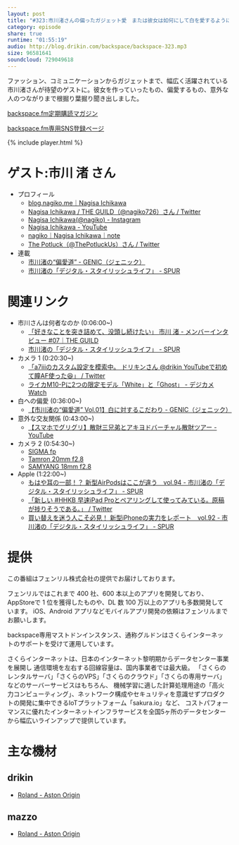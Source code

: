 ```yaml
---
layout: post
title: "#323:市川渚さんの偏ったガジェット愛　または彼女は如何にして白を愛するようになったのか"
category: episode
share: true
runtime: "01:55:19"
audio: http://blog.drikin.com/backspace/backspace-323.mp3
size: 96581641
soundcloud: 729049618
---
```


ファッション、コミュニケーションからガジェットまで、幅広く活躍されている市川渚さんが待望のゲストに。彼女を作っていったもの、偏愛するもの、意外な人のつながりまで根掘り葉掘り聞き出しました。

[backspace.fm定期購読マガジン](https://note.mu/drikin/m/m55ec296b7655)

[backspace.fm専用SNS登録ページ](https://mstdn.guru/invite/3WVHpSMr)

{% include player.html %}

# ゲスト:市川 渚 さん
* プロフィール
  * [blog.nagiko.me｜Nagisa Ichikawa](https://blog.nagiko.me/)
  * [Nagisa Ichikawa / THE GUILD（@nagiko726）さん / Twitter](https://twitter.com/nagiko726)
  * [Nagisa Ichikawa(@nagiko) - Instagram](https://www.instagram.com/nagiko/)
  * [Nagisa Ichikawa - YouTube](https://www.youtube.com/channel/UCrNtBIdgx8-YiXAL1pN7SGw)
  * [nagiko｜Nagisa Ichikawa｜note](https://note.com/nagiko)
  * [The Potluck（@ThePotluckUs）さん / Twitter](https://twitter.com/ThePotluckUs)
* 連載
  * [市川渚の“偏愛道” - GENIC（ジェニック）](https://genic-web.com/authors/nagisaichikawa)
  * [市川渚の「デジタル・スタイリッシュライフ」 - SPUR](https://spur.hpplus.jp/culture/nagisaichikawa/)
# 関連リンク
* 市川さんは何者なのか (0:06:00~)
  * [「好きなことを突き詰めて、没頭し続けたい」 市川 渚 - メンバーインタビュー #07｜THE GUILD](https://note.theguild.jp/n/nc4b494adb5dc)
  * [市川渚の「デジタル・スタイリッシュライフ」 - SPUR](https://spur.hpplus.jp/culture/nagisaichikawa/)
* カメラ 1 (0:20:30~)
  * [「a7iiiのカスタム設定を模索中。 ドリキンさん @drikin YouTubeで初めて瞳AF使った😆」 / Twitter](https://twitter.com/nagiko726/status/1148585627757101056)
  * [ライカM10-Pに2つの限定モデル「White」と「Ghost」 - デジカメ Watch](https://dc.watch.impress.co.jp/docs/news/1225655.html)
* 白への偏愛 (0:36:00~)
  * [【市川渚の“偏愛道” Vol.01】白に対するこだわり - GENIC（ジェニック）](https://genic-web.com/articles/5225005)
* 意外な交友関係 (0:43:00~)
  * [【スマホでグリグリ】散財三兄弟とアキヨドバーチャル散財ツアー - YouTube](https://www.youtube.com/watch?v=jRTP1kc0wmU)
* カメラ 2 (0:54:30~)
  * [SIGMA fp](https://www.instagram.com/p/B55HxwdjLzb/)
  * [Tamron 20mm f2.8](https://www.instagram.com/p/B5uQvHxDPsE/)
  * [SAMYANG 18mm f2.8](https://www.youtube.com/watch?v=LWRSDi-Tggw)
* Apple (1:22:00~)
  * [もはや耳の一部！？ 新型AirPodsはここが違う　vol.94 - 市川渚の「デジタル・スタイリッシュライフ」 - SPUR](https://spur.hpplus.jp/culture/nagisaichikawa/201911/18/QHBFFXA/)
  * [「新しい #HHKB 早速iPad Proとペアリングして使ってみている。原稿が捗りそうである。」 / Twitter](https://twitter.com/nagiko726/status/1204369209582505984)
  * [買い替えを迷う人こそ必見！ 新型iPhoneの実力をレポート　vol.92 - 市川渚の「デジタル・スタイリッシュライフ」 - SPUR](https://spur.hpplus.jp/culture/nagisaichikawa/201910/14/QgEnAGU/)

# 提供

この番組はフェンリル株式会社の提供でお届けしております。

フェンリルではこれまで 400 社、600 本以上のアプリを開発しており、AppStoreで 1 位を獲得したものや、DL 数 100 万以上のアプリも多数開発しています。
iOS、Android アプリなどモバイルアプリ開発の依頼はフェンリルまでお願いします。

backspace専用マストドンインスタンス、通称グルドンはさくらインターネットのサポートを受けて運用しています。

さくらインターネットは、日本のインターネット黎明期からデータセンター事業を展開し
通信環境を左右する回線容量は、国内事業者では最大級。
「さくらのレンタルサーバ」「さくらのVPS」「さくらのクラウド」「さくらの専用サーバ」などのサーバーサービスはもちろん、
機械学習に適した計算処理用途の「高火力コンピューティング」、ネットワーク構成やセキュリティを意識せずプロダクトの開発に集中できるIoTプラットフォーム「sakura.io」など、
コストパフォーマンスに優れたインターネットインフラサービスを全国5ヶ所のデータセンターから幅広いラインアップで提供しています。

# 主な機材

## drikin
* [Roland - Aston Origin](http://amzn.asia/1OwAZ0w)

## mazzo
* [Roland - Aston Origin](http://amzn.asia/1OwAZ0w)
